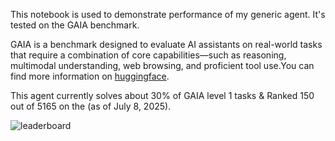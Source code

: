 This notebook is used to demonstrate performance of my generic agent. It's tested on the GAIA benchmark.

GAIA is a benchmark designed to evaluate AI assistants on real-world tasks that require a combination of core capabilities—such as reasoning, multimodal understanding, web browsing, and proficient tool use.You can find more information on [huggingface](https://huggingface.co/learn/agents-course/en/unit4/what-is-gaia).

This agent currently solves about 30% of GAIA level 1 tasks & Ranked 150 out of 5165 on the (as of July 8, 2025).

![leaderboard](https://pub-a443e563a0f4468c84a76b4d1d42e0a7.r2.dev/porforlio%20stuff/150.jpg)